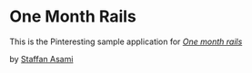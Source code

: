# One Month Rails

This is the Pinteresting sample application for
[*One month rails*](http://onemonthrails.com)

by [Staffan Asami](http://alltomtokyo.se)